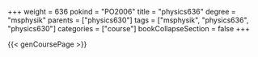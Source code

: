 +++
weight = 636
pokind = "PO2006"
title = "physics636"
degree = "msphysik"
parents = ["physics630"]
tags = ["msphysik", "physics636", "physics630"]
categories = ["course"]
bookCollapseSection = false
+++

{{< genCoursePage >}}
